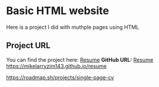 # Basic HTML website
Here is a project I did with muthple pages using HTML 


## Project URL

You can find the project here: [Resume](https://mikelarryzim143.github.io/resume/)
**GitHub URL:** [Resume](https://github.com/mikelarryzim143/resume)
https://mikelarryzim143.github.io/resume

https://roadmap.sh/projects/single-page-cv
